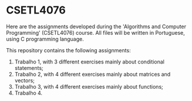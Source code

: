 # CSETL4076
Here are the assignments developed during the 'Algorithms and Computer Programming' (CSETL4076) course.
All files will be written in Portuguese, using C programming language.

This repository contains the following assignments:
  1. Trabalho 1, with 3 different exercises mainly about conditional statements;
  2. Trabalho 2, with 4 different exercises mainly about matrices and vectors;
  3. Trabalho 3, with 4 different exercises mainly about functions;
  4. Trabalho 4.
